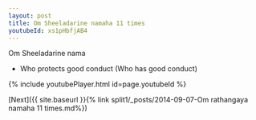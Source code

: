 ```yaml
---
layout: post
title: Om Sheeladarine namaha 11 times
youtubeId: xs1pHbfjAB4
---
```

 
 
Om Sheeladarine nama 
 
 -  Who protects good conduct (Who has good conduct) 
 
  
 
  
 
 
 
 
 
 


{% include youtubePlayer.html id=page.youtubeId %}
 
[Next]({{ site.baseurl }}{% link  split1/_posts/2014-09-07-Om rathangaya namaha 11 times.md%})
 
